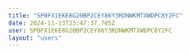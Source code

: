 ```yaml
---
title: "SP0FX1EKE8G20BP2CEY86Y3RDNWKMTXWDPC8Y2FC"
date: 2024-11-13T23:47:37.705Z
user: SP0FX1EKE8G20BP2CEY86Y3RDNWKMTXWDPC8Y2FC
layout: "users"
---
```

    